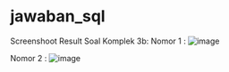 # jawaban_sql
Screenshoot Result Soal Komplek 3b: 
Nomor 1 :
![image](https://github.com/fikryaoza/jawaban_sql/assets/43574461/63e849ca-2e57-47ec-99ac-a7bac78ff943)


Nomor 2 :
![image](https://github.com/fikryaoza/jawaban_sql/assets/43574461/9af5221f-1183-4c7d-b9b1-bc6c586e7a56)

